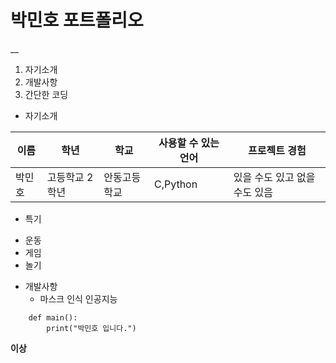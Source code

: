 # 박민호 포트폴리오
__
1. 자기소개
2. 개발사항
3. 간단한 코딩

+ 자기소개

이름|학년|학교|사용할 수 있는 언어|프로젝트 경험
---|---|---|---|---|
박민호|고등학교 2학년|안동고등학교|C,Python|있을 수도 있고 없을 수도 있음

+ 특기

- 운동
- 게임
- 놀기

+ 개발사항
    - 마스크 인식 인공지능

```
    def main():
        print("박민호 입니다.")
```        
 **이상**

